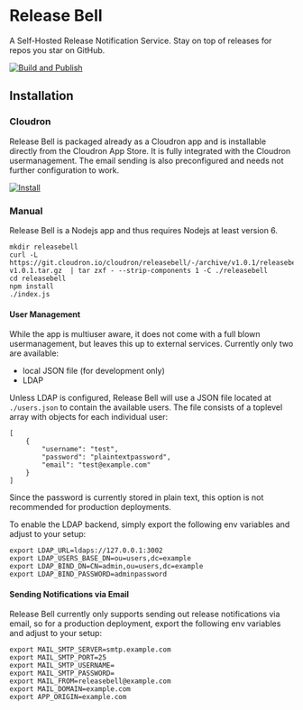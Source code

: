 # Release Bell

A Self-Hosted Release Notification Service. Stay on top of releases for repos you star on GitHub.

[![Build and Publish](https://github.com/anarion80/releasebell/actions/workflows/build-and-publish.yml/badge.svg)](https://github.com/anarion80/releasebell/actions/workflows/build-and-publish.yml)

## Installation

### Cloudron

Release Bell is packaged already as a Cloudron app and is installable directly from the Cloudron App Store.
It is fully integrated with the Cloudron usermanagement. The email sending is also preconfigured and needs not further configuration to work.

[![Install](https://cloudron.io/img/button.svg)](https://cloudron.io/button.html?app=io.cloudron.releasebell)

### Manual

Release Bell is a Nodejs app and thus requires Nodejs at least version 6.

```
mkdir releasebell
curl -L https://git.cloudron.io/cloudron/releasebell/-/archive/v1.0.1/releasebell-v1.0.1.tar.gz  | tar zxf - --strip-components 1 -C ./releasebell
cd releasebell
npm install
./index.js
```

#### User Management

While the app is multiuser aware, it does not come with a full blown usermanagement, but leaves this up to external services.
Currently only two are available:
  * local JSON file (for development only)
  * LDAP

Unless LDAP is configured, Release Bell will use a JSON file located at `./users.json` to contain the available users.
The file consists of a toplevel array with objects for each individual user:
```
[
    {
        "username": "test",
        "password": "plaintextpassword",
        "email": "test@example.com"
    }
]
```
Since the password is currently stored in plain text, this option is not recommended for production deployments.

To enable the LDAP backend, simply export the following env variables and adjust to your setup:
```
export LDAP_URL=ldaps://127.0.0.1:3002
export LDAP_USERS_BASE_DN=ou=users,dc=example
export LDAP_BIND_DN=CN=admin,ou=users,dc=example
export LDAP_BIND_PASSWORD=adminpassword
```

#### Sending Notifications via Email

Release Bell currently only supports sending out release notifications via email, so for a production deployment, export the following env variables and adjust to your setup:
```
export MAIL_SMTP_SERVER=smtp.example.com
export MAIL_SMTP_PORT=25
export MAIL_SMTP_USERNAME=
export MAIL_SMTP_PASSWORD=
export MAIL_FROM=releasebell@example.com
export MAIL_DOMAIN=example.com
export APP_ORIGIN=example.com
```
